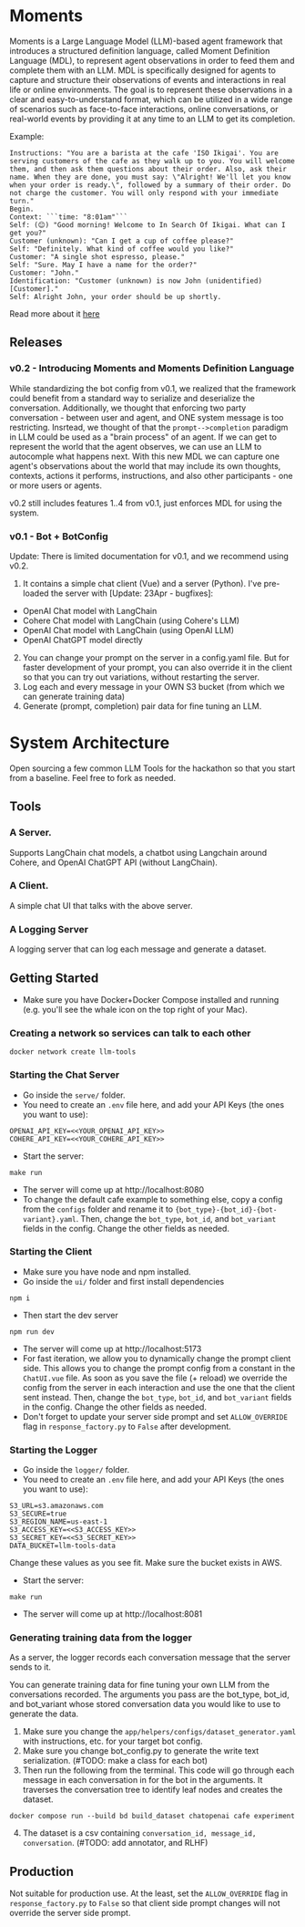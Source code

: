 # Moments
Moments is a Large Language Model (LLM)-based agent framework that introduces a structured definition language, called Moment Definition Language (MDL), to represent agent observations in order to feed them and complete them with an LLM. MDL is specifically designed for agents to capture and structure their observations of events and interactions in real life or online environments. The goal is to represent these observations in a clear and easy-to-understand format, which can be utilized in a wide range of scenarios such as face-to-face interactions, online conversations, or real-world events by providing it at any time to an LLM to get its completion.

Example:
```
Instructions: "You are a barista at the cafe 'ISO Ikigai'. You are serving customers of the cafe as they walk up to you. You will welcome them, and then ask them questions about their order. Also, ask their name. When they are done, you must say: \"Alright! We'll let you know when your order is ready.\", followed by a summary of their order. Do not charge the customer. You will only respond with your immediate turn."
Begin.
Context: ```time: "8:01am"```
Self: (😊) "Good morning! Welcome to In Search Of Ikigai. What can I get you?"
Customer (unknown): "Can I get a cup of coffee please?"
Self: "Definitely. What kind of coffee would you like?"
Customer: "A single shot espresso, please."
Self: "Sure. May I have a name for the order?"
Customer: "John."
Identification: "Customer (unknown) is now John (unidentified) [Customer]."
Self: Alright John, your order should be up shortly.
```

Read more about it [here](./server/app/moments/README.md)

## Releases
### v0.2 - Introducing Moments and Moments Definition Language
While standardizing the bot config from v0.1, we realized that the framework could benefit from a standard way to serialize and deserialize the conversation. Additionally, we thought that enforcing two party conversation - between user and agent, and ONE system message is too restricting. 
Insrtead, we thought of that the `prompt-->completion` paradigm in LLM could be used as a "brain process" of an agent. If we can get to represent the world
that the agent observes, we can use an LLM to autocomple what happens next. With this new MDL we can capture one agent's observations about the world that may include its own thoughts, contexts, actions it performs, instructions, and also other participants - one or more users or agents. 

v0.2 still includes features 1..4 from v0.1, just enforces MDL for using the system. 

### v0.1 - Bot + BotConfig
Update: There is limited documentation for v0.1, and we recommend using v0.2. 
1. It contains a simple chat client (Vue) and a server (Python). I've pre-loaded the server with [Update: 23Apr - bugfixes]:
- OpenAI Chat model with LangChain
- Cohere Chat model with LangChain (using Cohere's LLM)
- OpenAI Chat model with LangChain (using OpenAI LLM)
- OpenAI ChatGPT model directly
2. You can change your prompt on the server in a config.yaml file. But for faster development of your prompt, you can also override it in the client so that you can try out variations, without restarting the server.
3. Log each and every message in your OWN S3 bucket (from which we can generate training data)
4. Generate (prompt, completion) pair data for fine tuning an LLM.


# System Architecture

Open sourcing a few common LLM Tools for the hackathon so that you start from a baseline. Feel free to fork as needed. 

## Tools
### A Server.
Supports LangChain chat models, a chatbot using Langchain around Cohere, and OpenAI ChatGPT API (without LangChain).
### A Client.
A simple chat UI that talks with the above server. 
### A Logging Server
A logging server that can log each message and generate a dataset.

## Getting Started
- Make sure you have Docker+Docker Compose installed and running (e.g. you'll see the whale icon on the top right of your Mac).

### Creating a network so services can talk to each other
```
docker network create llm-tools
```

### Starting the Chat Server
- Go inside the `serve/` folder.
- You need to create an `.env` file here, and add your API Keys (the ones you want to use):
```
OPENAI_API_KEY=<<YOUR_OPENAI_API_KEY>>
COHERE_API_KEY=<<YOUR_COHERE_API_KEY>>
```
- Start the server:
```
make run
```
- The server will come up at http://localhost:8080
- To change the default cafe example to something else, copy a config from the `configs` folder and rename it to `{bot_type}-{bot_id}-{bot-variant}.yaml`. Then, change the `bot_type`, `bot_id`, and `bot_variant` fields in the config. Change the other fields as needed.


### Starting the Client
- Make sure you have node and npm installed.
- Go inside the `ui/` folder and first install dependencies
```
npm i
```
- Then start the dev server
```
npm run dev
```
- The server will come up at http://localhost:5173
- For fast iteration, we allow you to dynamically change the prompt client side. This allows you to change the prompt config from a constant in the `ChatUI.vue` file. As soon as you save the file (+ reload) we override the config from the server in each interaction and use the one that the client sent instead. Then, change the `bot_type`, `bot_id`, and `bot_variant` fields in the config. Change the other fields as needed.
- Don't forget to update your server side prompt and set `ALLOW_OVERRIDE` flag in  `response_factory.py` to `False` after development. 

### Starting the Logger
- Go inside the `logger/` folder.
- You need to create an `.env` file here, and add your API Keys (the ones you want to use):
```
S3_URL=s3.amazonaws.com
S3_SECURE=true
S3_REGION_NAME=us-east-1
S3_ACCESS_KEY=<<S3_ACCESS_KEY>>
S3_SECRET_KEY=<<S3_SECRET_KEY>>
DATA_BUCKET=llm-tools-data
```
Change these values as you see fit. Make sure the bucket exists in AWS.

- Start the server:
```
make run
```
- The server will come up at http://localhost:8081

### Generating training data from the logger
As a server, the logger records each conversation message that the server sends to it. 

You can generate training data for fine tuning your own LLM from the conversations recorded. The arguments you pass are the bot_type, bot_id, and bot_variant whose stored conversation data you would like to use to generate the data.

1. Make sure you change the `app/helpers/configs/dataset_generator.yaml` with instructions, etc. for your target bot config.
2. Make sure you change bot_config.py to generate the write text serialization.  (#TODO: make a class for each bot)
3. Then run the following from the terminal. This code will go through each message in each conversation in for the bot in the arguments. It traverses the conversation tree to identify leaf nodes and creates the dataset.
```
docker compose run --build bd build_dataset chatopenai cafe experiment
```
4. The dataset is a csv containing `conversation_id, message_id, conversation`. (#TODO: add annotator, and RLHF)

## Production
Not suitable for production use. At the least, set the `ALLOW_OVERRIDE` flag in `response_factory.py` to `False` so that client side prompt changes will not override the server side prompt.
